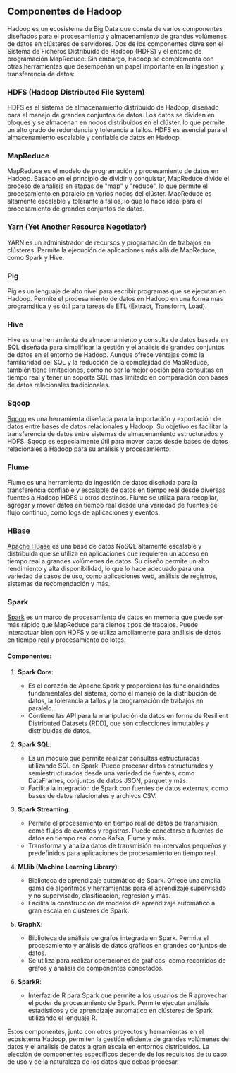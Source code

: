 ## Componentes de Hadoop

Hadoop es un ecosistema de Big Data que consta de varios componentes diseñados para el procesamiento y almacenamiento de grandes volúmenes de datos en clústeres de servidores. Dos de los componentes clave son el Sistema de Ficheros Distribuido de Hadoop (HDFS) y el entorno de programación MapReduce. Sin embargo, Hadoop se complementa con otras herramientas que desempeñan un papel importante en la ingestión y transferencia de datos:

### HDFS (Hadoop Distributed File System)

HDFS es el sistema de almacenamiento distribuido de Hadoop, diseñado para el manejo de grandes conjuntos de datos. Los datos se dividen en bloques y se almacenan en nodos distribuidos en el clúster, lo que permite un alto grado de redundancia y tolerancia a fallos. HDFS es esencial para el almacenamiento escalable y confiable de datos en Hadoop.

### MapReduce

MapReduce es el modelo de programación y procesamiento de datos en Hadoop. Basado en el principio de dividir y conquistar, MapReduce divide el proceso de análisis en etapas de "map" y "reduce", lo que permite el procesamiento en paralelo en varios nodos del clúster. MapReduce es altamente escalable y tolerante a fallos, lo que lo hace ideal para el procesamiento de grandes conjuntos de datos.

### Yarn (Yet Another Resource Negotiator)

YARN es un administrador de recursos y programación de trabajos en clústeres. Permite la ejecución de aplicaciones más allá de MapReduce, como Spark y Hive.

### Pig

Pig es un lenguaje de alto nivel para escribir programas que se ejecutan en Hadoop. Permite el procesamiento de datos en Hadoop en una forma más programática y es útil para tareas de ETL (Extract, Transform, Load).

### Hive

Hive es una herramienta de almacenamiento y consulta de datos basada en SQL diseñada para simplificar la gestión y el análisis de grandes conjuntos de datos en el entorno de Hadoop. Aunque ofrece ventajas como la familiaridad del SQL y la reducción de la complejidad de MapReduce, también tiene limitaciones, como no ser la mejor opción para consultas en tiempo real y tener un soporte SQL más limitado en comparación con bases de datos relacionales tradicionales.

### Sqoop

[Sqoop](https://sqoop.apache.org/) es una herramienta diseñada para la importación y exportación de datos entre bases de datos relacionales y Hadoop. Su objetivo es facilitar la transferencia de datos entre sistemas de almacenamiento estructurados y HDFS. Sqoop es especialmente útil para mover datos desde bases de datos relacionales a Hadoop para su análisis y procesamiento.

### Flume

Flume es una herramienta de ingestión de datos diseñada para la transferencia confiable y escalable de datos en tiempo real desde diversas fuentes a Hadoop HDFS u otros destinos. Flume se utiliza para recopilar, agregar y mover datos en tiempo real desde una variedad de fuentes de flujo continuo, como logs de aplicaciones y eventos.

### HBase

[Apache HBase](https://hbase.apache.org/) es una base de datos NoSQL altamente escalable y distribuida que se utiliza en aplicaciones que requieren un acceso en tiempo real a grandes volúmenes de datos. Su diseño permite un alto rendimiento y alta disponibilidad, lo que lo hace adecuado para una variedad de casos de uso, como aplicaciones web, análisis de registros, sistemas de recomendación y más.

### Spark

[Spark](https://spark.apache.org/) es un marco de procesamiento de datos en memoria que puede ser más rápido que MapReduce para ciertos tipos de trabajos. Puede interactuar bien con HDFS y se utiliza ampliamente para análisis de datos en tiempo real y procesamiento de lotes.

#### Componentes:

1. **Spark Core**:
   - Es el corazón de Apache Spark y proporciona las funcionalidades fundamentales del sistema, como el manejo de la distribución de datos, la tolerancia a fallos y la programación de trabajos en paralelo.
   - Contiene las API para la manipulación de datos en forma de Resilient Distributed Datasets (RDD), que son colecciones inmutables y distribuidas de datos.

2. **Spark SQL**:
   - Es un módulo que permite realizar consultas estructuradas utilizando SQL en Spark. Puede procesar datos estructurados y semiestructurados desde una variedad de fuentes, como DataFrames, conjuntos de datos JSON, parquet y más.
   - Facilita la integración de Spark con fuentes de datos externas, como bases de datos relacionales y archivos CSV.

3. **Spark Streaming**:
   - Permite el procesamiento en tiempo real de datos de transmisión, como flujos de eventos y registros. Puede conectarse a fuentes de datos en tiempo real como Kafka, Flume y más.
   - Transforma y analiza datos de transmisión en intervalos pequeños y predefinidos para aplicaciones de procesamiento en tiempo real.

4. **MLlib (Machine Learning Library)**:
   - Biblioteca de aprendizaje automático de Spark. Ofrece una amplia gama de algoritmos y herramientas para el aprendizaje supervisado y no supervisado, clasificación, regresión y más.
   - Facilita la construcción de modelos de aprendizaje automático a gran escala en clústeres de Spark.

5. **GraphX**:
   - Biblioteca de análisis de grafos integrada en Spark. Permite el procesamiento y análisis de datos gráficos en grandes conjuntos de datos.
   - Se utiliza para realizar operaciones de gráficos, como recorridos de grafos y análisis de componentes conectados.

6. **SparkR**:
   - Interfaz de R para Spark que permite a los usuarios de R aprovechar el poder de procesamiento de Spark. Permite ejecutar análisis estadísticos y de aprendizaje automático en clústeres de Spark utilizando el lenguaje R.


Estos componentes, junto con otros proyectos y herramientas en el ecosistema Hadoop, permiten la gestión eficiente de grandes volúmenes de datos y el análisis de datos a gran escala en entornos distribuidos. La elección de componentes específicos depende de los requisitos de tu caso de uso y de la naturaleza de los datos que debas procesar.